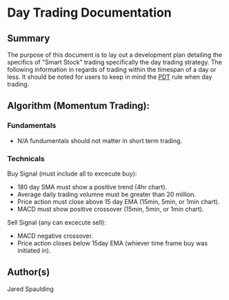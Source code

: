 # Day Trading Documentation

## Summary
The purpose of this document is to lay out a development plan detailing the specifics of "Smart Stock" trading specifically the day trading strategy. The following information in regards of trading within the timespan of a day or less. It should be noted for users to keep in mind the [PDT](https://www.investopedia.com/terms/p/patterndaytrader.asp) rule when day trading.

## Algorithm (Momentum Trading):

### Fundamentals
- N/A fundumentals should not matter in short term trading.

### Technicals
Buy Signal (must include all to excecute buy):
- 180 day SMA must show a positive trend (4hr chart).
- Average daily trading volumne must be greater than 20 million.
- Price action must close above 15 day EMA (15min, 5min, or 1min chart).
- MACD must show positive crossover (15min, 5min, or 1min chart).

Sell Signal (any can excecute sell):
- MACD negative crossover.
- Price action closes below 15day EMA (whiever time frame buy was initiated in).

## Author(s)
Jared Spaulding